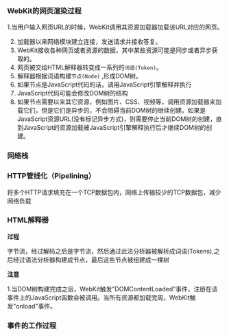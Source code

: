 ### WebKit的网页渲染过程

   1.当用户输入网页URL的时候，WebKit调用其资源加载器加载该URL对应的网页。

2. 加载器以来网络模块建立连接，发送请求并接收答复。
3. WebKit接收各种网页或者资源的数据，其中某些资源可能是同步或者异步获取的。
4. 网页被交给HTML解释器转变成一系列的`词语(Token)`。
5. 解释器根据词语构建`节点(Node)` ,形成DOM树。
6. 如果节点是JavaScript代码的话，调用JavaScript引擎解释并执行
7. JavaScript代码可能会修改DOM树的结构
8. 如果节点需要以来其它资源，例如图片、CSS、视频等，调用资源加载器来加载它们，但是它们是异步的，不会阻碍当前DOM树的继续创建。如果是JavaScript资源URL(没有标记异步方式)，则需要停止当前DOM树的创建，直到JavaScript的资源加载被JavaScript引擎解释执行后才继续DOM树的创建。



### 网络栈



### HTTP管线化（Pipelining）

将多个HTTP请求填充在一个TCP数据包内，网络上传输较少的TCP数据包，减少网络负载





### HTML解释器

**过程**

​	字节流，经过解码之后是字节流，然后通过此法分析器被解析成词语(Tokens),之后经过语法分析器构建成节点，最后这些节点被组建成一棵树



**注意**

1.当DOM树构建完成之后，WebKit触发"DOMContentLoaded"事件，注册在该事件上的JavaScript函数会被调用。当所有资源都加载完周，WebKit触发"onload"事件。



### 事件的工作过程


